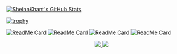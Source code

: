 [![SheinnKhant's GitHub Stats](https://github-readme-stats.vercel.app/api?username=0xsheinn&show_icons=true&theme=tokyonight&hide=contribs,prs&show_icons=true)](https://github.com/0xsheinn)

[![trophy](https://github-profile-trophy.vercel.app/?username=0xsheinn&theme=onedark)](https://github.com/0xsheinn)

<p alighn="center">
  
[![ReadMe Card](https://github-readme-stats.vercel.app/api/pin/?username=0xsheinn&repo=my_website)](https://github.com/0xsheinn/my_website)
[![ReadMe Card](https://github-readme-stats.vercel.app/api/pin/?username=0xsheinn&repo=skaNote)](https://github.com/0xsheinn/skaNote)
[![ReadMe Card](https://github-readme-stats.vercel.app/api/pin/?username=0xsheinn&repo=HTB_Invite_Code_Generator)](https://github.com/0xsheinn/HTB_Invite_Code_Generator)
[![ReadMe Card](https://github-readme-stats.vercel.app/api/pin/?username=0xsheinn&repo=oscp-practice)](https://github.com/0xsheinn/oscp-practice)

</p>
<p align="center">
  <a href="https://www.instagram.com/sheinnkhant/">
    <img src="https://img.shields.io/badge/Instagram_-black?style=social&logo=instagram&url=https:%2f%2fwww.instagram.com%2fsheinnkhant%2f"/>
  </a>
  <a href="https://medium.com/@infosec-sk">
    <img src="https://img.shields.io/badge/Medium_-black?style=social&logo=medium&url=&url=https:%2f%2fmedium.com%2f@infosec-sk">
  </a>
</p>
